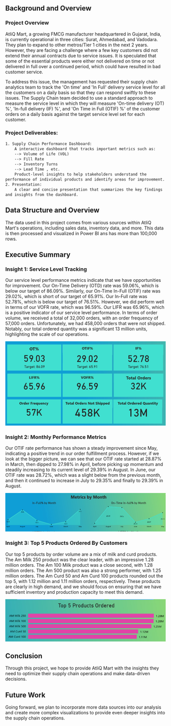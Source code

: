 ## Background and Overview

### Project Overview

AtliQ Mart, a growing FMCG manufacturer headquartered in Gujarat, India, is currently operational in three cities: Surat, Ahmedabad, and Vadodara. They plan to expand to other metros/Tier 1 cities in the next 2 years. However, they are facing a challenge where a few key customers did not extend their annual contracts due to service issues. It is speculated that some of the essential products were either not delivered on time or not delivered in full over a continued period, which could have resulted in bad customer service.

To address this issue, the management has requested their supply chain analytics team to track the 'On time' and 'In Full' delivery service level for all the customers on a daily basis so that they can respond swiftly to these issues. The Supply Chain team decided to use a standard approach to measure the service level in which they will measure 'On-time delivery (OT) %', 'In-full delivery (IF) %', and 'On Time in Full (OTIF) %' of the customer orders on a daily basis against the target service level set for each customer.

### Project Deliverables:

    1. Supply Chain Performance Dashboard:
        A interactive dashboard that tracks important metrics such as:
        --> Volume of Life (VOL)
        --> Fill Rate
        --> Inventory Turns
        --> Lead Time , etc.
        Product-level insights to help stakeholders understand the performance of individual products and identify areas for improvement.
    2. Presentation:
        A clear and concise presentation that summarizes the key findings and insights from the dashboard.

## Data Structure and Overview

The data used in this project comes from various sources within AtliQ Mart's operations, including sales data, inventory data, and more. This data is then processed and visualized in Power BI ans has more than 100,000 rows.



## Executive Summary

### Insight 1: Service Level Tracking

Our service level performance metrics indicate that we have opportunities for improvement. Our On-Time Delivery (OTD) rate was 59.06%, which is below our target of 86.09%. Similarly, our On-Time In-Full (OTIF) rate was 29.02%, which is short of our target of 65.91%. Our In-Full rate was 52.78%, which is below our target of 76.51%. However, we did perform well in terms of our VOFR rate, which was 96.59%. Our LIFR was 65.96%, which is a positive indicator of our service level performance. In terms of order volume, we received a total of 32,000 orders, with an order frequency of 57,000 orders. Unfortunately, we had 458,000 orders that were not shipped. Notably, our total ordered quantity was a significant 13 million units, highlighting the scale of our operations.

<p align="center">
  <img src="https://github.com/Sherwin-14/Atliq_Mart/blob/master/Images/insight-1.png" alt="Image Description">
</p>


### Insight 2: Monthly Performance Metrics

Our OTIF rate performance has shown a steady improvement since May, indicating a positive trend in our order fulfillment process. However, if we look at the bigger picture, we can see that our OTIF rate started at 28.87% in March, then dipped to 27.98% in April, before picking up momentum and steadily increasing to its current level of 29.39% in August. In June, our OTIF rate was 28.72%, which was a slight below from the previous month, and then it continued to increase in July to 29.35% and finally to 29.39% in August.

![Image Description](https://github.com/Sherwin-14/Atliq_Mart/blob/master/Images/insight-3.png)


### Insight 3: Top 5 Products Ordered By Customers

Our top 5 products by order volume are a mix of milk and curd products. The Am Milk 250 product was the clear leader, with an impressive 1.28 million orders. The Am 100 Milk product was a close second, with 1.28 million orders. The Am 500 product was also a strong performer, with 1.25 million orders. The Am Curd 50 and Am Curd 100 products rounded out the top 5, with 1.12 million and 1.11 million orders, respectively. These products are clearly in high demand, and we should focus on ensuring that we have sufficient inventory and production capacity to meet this demand.
<p align="center">
  <img src="https://github.com/Sherwin-14/Atliq_Mart/blob/master/Images/top-5.png" alt="Image Description">
</p>



## Conclusion

Through this project, we hope to provide AtliQ Mart with the insights they need to optimize their supply chain operations and make data-driven decisions.

## Future Work

Going forward, we plan to incorporate more data sources into our analysis and create more complex visualizations to provide even deeper insights into the supply chain operations.
